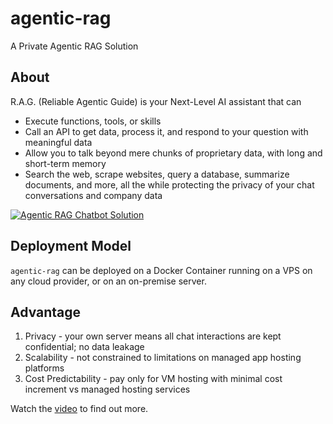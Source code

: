 # agentic-rag
A Private Agentic RAG Solution

## About
R.A.G. (Reliable Agentic Guide) is your Next-Level AI assistant that can
- Execute functions, tools, or skills 
- Call an API to get data, process it, and respond to your question with meaningful data 
- Allow you to talk beyond mere chunks of proprietary data, with long and short-term memory 
- Search the web, scrape websites, query a database, summarize documents, and more, all the while protecting the privacy of your chat conversations and company data

[![Agentic RAG Chatbot Solution](https://img.youtube.com/vi/0YXfoj__Vwg/0.jpg)](https://youtu.be/0YXfoj__Vwg)

## Deployment Model
`agentic-rag` can be deployed on a Docker Container running on a VPS on any cloud provider, or on an on-premise server.

## Advantage
1. Privacy - your own server means all chat interactions are kept confidential; no data leakage
2. Scalability - not constrained to limitations on managed app hosting platforms
3. Cost Predictability - pay only for VM hosting with minimal cost increment vs managed hosting services

Watch the [video](https://youtu.be/0YXfoj__Vwg) to find out more.
